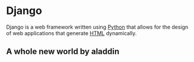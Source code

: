 # Django



Django is a web framework written using [Python](/wiki/Python) that allows for the design of web applications that generate [HTML](/wiki/HTML) dynamically.



## A whole new world by aladdin